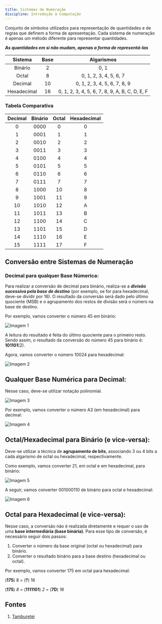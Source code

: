 ```yaml
---
title: Sistemas de Numeração
discipline: Introdução à Computação
---
```

Conjunto de símbolos utilizados para representação de quantidades e de regras que definem a forma de apresentação. Cada sistema de numeração é apenas um método diferente para representar quantidades. 

_**As quantidades em si não mudam, apenas a forma de representá-las**_

| **Sistema** | **Base** | **Algarismos** | 
| :---: | :---: | :---: |
| Binário | 2 | 0, 1 |
| Octal | 8 | 0, 1, 2, 3, 4, 5, 6, 7 |
| Decimal | 10 | 0, 1, 2, 3, 4, 5, 6, 7, 8, 9 |
| Hexadecimal | 16 | 0, 1, 2, 3, 4, 5, 6, 7, 8, 9, A, B, C, D, E, F |

### Tabela Comparativa

| **Decimal** | **Binário** | **Octal** | **Hexadecimal** |
| :---: | :---: | :---: | :---: |
| 0  | 0000 | 0  |  0 |
| 1  | 0001 | 1  |  1 |
| 2  | 0010 | 2  |  2 |
| 3  | 0011 | 3  |  3 |
| 4  | 0100 | 4  |  4 |
| 5  | 0101 | 5  |  5 |
| 6  | 0110 | 6  |  6 |
| 7  | 0111 | 7  |  7 |
| 8  | 1000 | 10 |  8 |
| 9  | 1001 | 11 |  9 |
| 10 | 1010 | 12 |  A |
| 11 | 1011 | 13 |  B |
| 12 | 1100 | 14 |  C |
| 13 | 1101 | 15 |  D |
| 14 | 1110 | 16 |  E |
| 15 | 1111 | 17 |  F |


## Conversão entre Sistemas de Numeração

### Decimal para qualquer Base Númerica:

Para realizar a conversão de decimal para binário, realiza-se a _**divisão sucessiva pela base de destino**_ (por exemplo, se for para hexadecimal, deve-se dividir por 16). O resultado da conversão será dado pelo último quociente (MSB) e o agrupamento dos restos de divisão será o número na base de destino.

Por exemplo, vamos converter o número 45 em binário:

![Imagem 1](https://www.embarcados.com.br/wp-content/uploads/2016/07/decimal-bin%C3%A1rio.jpg)

A leitura do resultado é feita do último quociente para o primeiro resto. Sendo assim, o resultado da conversão do número 45 para binário é: **101101**(2).

Agora, vamos converter o número 10024 para hexadecimal:

![Imagem 2](https://i.imgur.com/ojVO5Zd.png) <!-- original: http://www.mecaweb.com.br/eletronica/content/image/conv_dh_2.png-->

## Qualquer Base Numérica para Decimal:

Nesse caso, deve-se utilizar notação polinomial.

![Imagem 3](https://image.slidesharecdn.com/03stcunidadesdeinformacaosistemasnumericos-150303110419-conversion-gate01/95/unidades-de-informacao-sistemas-numericos-39-638.jpg?cb=1425402323)
  
Por exemplo, vamos converter o número A3 (em hexadecimal) para decimal:

![Imagem 4](https://rvalentim.files.wordpress.com/2010/01/hexadec-decimal.jpg)

## Octal/Hexadecimal para Binário (e vice-versa): 

Deve-se utilizar a técnica de **agrupamento de bits**, associando 3 ou 4 bits a cada algarismo de octal ou hexadecimal, respectivamente.

Como exemplo, vamos converter 21, em octal e em hexadecimal, para binário: 

![Imagem 5](https://i.imgur.com/Ytdi7uA.png) <!--Original: http://mundoprojetado.com.br/wp-content/uploads/2019/01/Conversao-de-octal-hexa-para-binario.png -->

A seguir, vamos converter 001000110 de binário para octal e hexadecimal:

![Imagem 6](https://i.imgur.com/yq1vdcN.png) <!-- Original: http://mundoprojetado.com.br/wp-content/uploads/2019/01/Conversao-de-bin%C3%A1rio-em-octal-hexa.png-->

## Octal para Hexadecimal (e vice-versa):

Nesse caso, a conversão não é realizada diretamente e requer o uso de uma **base intermediária (base binária)**. Para esse tipo de conversão, é necessário seguir dois passos:

1. Converter o número da base original (octal ou hexadecimal) para binário.
2. Converter o resultado binário para a base destino (hexadecimal ou octal).

Por exemplo, vamos converter 175 em octal para hexadecimal:

(**175**) 8 = (**?**) 16

(**175**) *8* = (**1111101**) *2* =  (**7D**) *16*  

## Fontes 

1. <a href= "https://github.com/OpenDevUFCG/Tamburetei" target="_blank"> Tamburetei </a>
